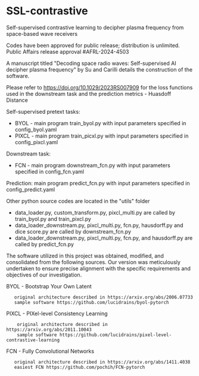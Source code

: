 # SSL-contrastive
Self-supervised contrastive learning to decipher plasma frequency from space-based wave receivers

Codes have been approved for public release; distribution is unlimited. Public Affairs release approval #AFRL-2024-4503

A manuscript titled "Decoding space radio waves: Self-supervised AI decipher plasma frequency" by Su and Carilli details the construction of the software. 

Please refer to https://doi.org/10.1029/2023RS007909 for the loss functions used in the downstream task and the prediction metrics - Huasdoff Distance

Self-supervised pretext tasks:
  * BYOL - main program train_byol.py with input parameters specified in config_byol.yaml
  * PIXCL - main program train_picxl.py with input parameters specified in config_pixcl.yaml

Downstream task:
  * FCN - main program downstream_fcn.py with input parameters specified in config_fcn.yaml

Prediction: main program predict_fcn.py with input parameters specified in config_predict.yaml

Other python source codes are located in the "utils" folder
  * data_loader.py, custom_transform.py, pixcl_multi.py are called by train_byol.py and train_pixcl.py
  * data_loader_downstream.py, pixcl_multi.py, fcn.py, hausdorff.py and dice score.py are called by downstream_fcn.py
  * data_loader_downstream.py, pixcl_multi.py, fcn.py, and hausdorff.py are called by predict_fcn.py

The software utilized in this project was obtained, modified, and consolidated from the following sources. Our version was meticulously undertaken to ensure precise alignment with the specific requirements and objectives of our investigation.

BYOL - Bootstrap Your Own Latent 
       
       original architecture described in https://arxiv.org/abs/2006.07733
       sample software https://github.com/lucidrains/byol-pytorch

PIXCL - PIXel-level Consistency Learning 
        
        original architecture described in https://arxiv.org/abs/2011.10043
        sample software https://github.com/lucidrains/pixel-level-contrastive-learning

FCN  - Fully Convolutional Networks
       
       original architecture described in https://arxiv.org/abs/1411.4038
       easiest FCN https://github.com/pochih/FCN-pytorch
